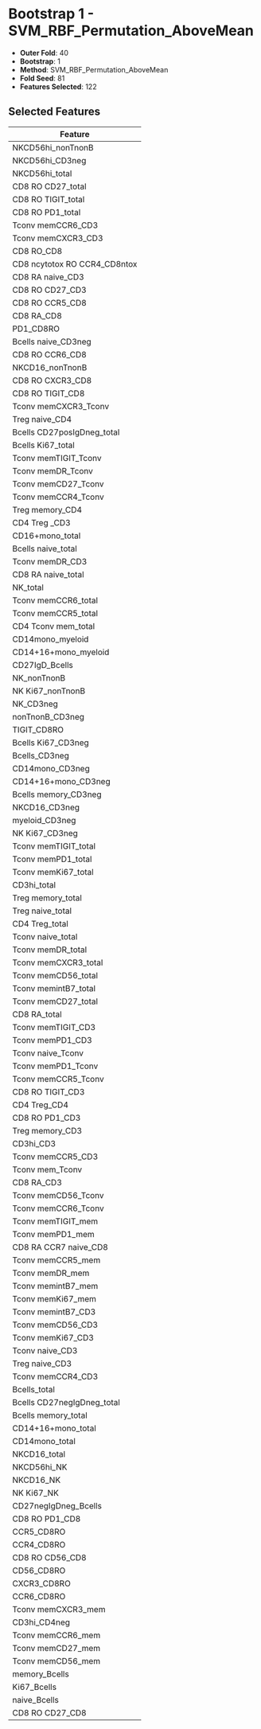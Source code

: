# Bootstrap 1 - SVM_RBF_Permutation_AboveMean

- **Outer Fold**: 40
- **Bootstrap**: 1
- **Method**: SVM_RBF_Permutation_AboveMean
- **Fold Seed**: 81
- **Features Selected**: 122

## Selected Features

| Feature |
|---------|
| NKCD56hi_nonTnonB |
| NKCD56hi_CD3neg |
| NKCD56hi_total |
| CD8 RO CD27_total |
| CD8 RO TIGIT_total |
| CD8 RO PD1_total |
| Tconv memCCR6_CD3 |
| Tconv memCXCR3_CD3 |
| CD8 RO_CD8 |
| CD8 ncytotox RO CCR4_CD8ntox |
| CD8 RA naive_CD3 |
| CD8 RO CD27_CD3 |
| CD8 RO CCR5_CD8 |
| CD8 RA_CD8 |
| PD1_CD8RO |
| Bcells naive_CD3neg |
| CD8 RO CCR6_CD8 |
| NKCD16_nonTnonB |
| CD8 RO CXCR3_CD8 |
| CD8 RO TIGIT_CD8 |
| Tconv memCXCR3_Tconv |
| Treg naive_CD4 |
| Bcells CD27posIgDneg_total |
| Bcells Ki67_total |
| Tconv memTIGIT_Tconv |
| Tconv memDR_Tconv |
| Tconv memCD27_Tconv |
| Tconv memCCR4_Tconv |
| Treg memory_CD4 |
| CD4 Treg _CD3 |
| CD16+mono_total |
| Bcells naive_total |
| Tconv memDR_CD3 |
| CD8 RA naive_total |
| NK_total |
| Tconv memCCR6_total |
| Tconv memCCR5_total |
| CD4 Tconv mem_total |
| CD14mono_myeloid |
| CD14+16+mono_myeloid |
| CD27IgD_Bcells |
| NK_nonTnonB |
| NK Ki67_nonTnonB |
| NK_CD3neg |
| nonTnonB_CD3neg |
| TIGIT_CD8RO |
| Bcells Ki67_CD3neg |
| Bcells_CD3neg |
| CD14mono_CD3neg |
| CD14+16+mono_CD3neg |
| Bcells memory_CD3neg |
| NKCD16_CD3neg |
| myeloid_CD3neg |
| NK Ki67_CD3neg |
| Tconv memTIGIT_total |
| Tconv memPD1_total |
| Tconv memKi67_total |
| CD3hi_total |
| Treg memory_total |
| Treg naive_total |
| CD4 Treg_total |
| Tconv naive_total |
| Tconv memDR_total |
| Tconv memCXCR3_total |
| Tconv memCD56_total |
| Tconv memintB7_total |
| Tconv memCD27_total |
| CD8 RA_total |
| Tconv memTIGIT_CD3 |
| Tconv memPD1_CD3 |
| Tconv naive_Tconv |
| Tconv memPD1_Tconv |
| Tconv memCCR5_Tconv |
| CD8 RO TIGIT_CD3 |
| CD4 Treg_CD4 |
| CD8 RO PD1_CD3 |
| Treg memory_CD3 |
| CD3hi_CD3 |
| Tconv memCCR5_CD3 |
| Tconv mem_Tconv |
| CD8 RA_CD3 |
| Tconv memCD56_Tconv |
| Tconv memCCR6_Tconv |
| Tconv memTIGIT_mem |
| Tconv memPD1_mem |
| CD8 RA CCR7 naive_CD8 |
| Tconv memCCR5_mem |
| Tconv memDR_mem |
| Tconv memintB7_mem |
| Tconv memKi67_mem |
| Tconv memintB7_CD3 |
| Tconv memCD56_CD3 |
| Tconv memKi67_CD3 |
| Tconv naive_CD3 |
| Treg naive_CD3 |
| Tconv memCCR4_CD3 |
| Bcells_total |
| Bcells CD27negIgDneg_total |
| Bcells memory_total |
| CD14+16+mono_total |
| CD14mono_total |
| NKCD16_total |
| NKCD56hi_NK |
| NKCD16_NK |
| NK Ki67_NK |
| CD27negIgDneg_Bcells |
| CD8 RO PD1_CD8 |
| CCR5_CD8RO |
| CCR4_CD8RO |
| CD8 RO CD56_CD8 |
| CD56_CD8RO |
| CXCR3_CD8RO |
| CCR6_CD8RO |
| Tconv memCXCR3_mem |
| CD3hi_CD4neg |
| Tconv memCCR6_mem |
| Tconv memCD27_mem |
| Tconv memCD56_mem |
| memory_Bcells |
| Ki67_Bcells |
| naive_Bcells |
| CD8 RO CD27_CD8 |
